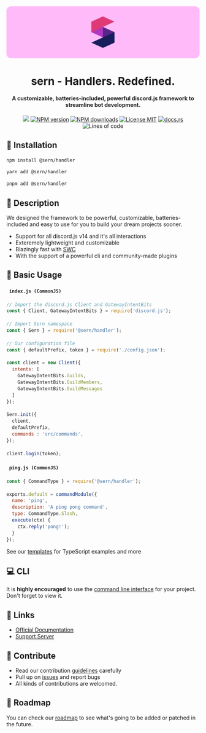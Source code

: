 <div align="center">
  <img src="https://raw.githubusercontent.com/sern-handler/.github/main/sern-rounded.png" width="900px">
</div>

<h1 align="center">sern - Handlers. Redefined.</h1>
<h4 align="center">A customizable, batteries-included, powerful discord.js framework to streamline bot development.</h4>

<div align="center" style="margin-top: 10px">
  <img src="https://img.shields.io/badge/open-source-brightgreen">
  <a href="https://www.npmjs.com/package/@sern/handler"><img src="https://img.shields.io/npm/v/@sern/handler?maxAge=3600" alt="NPM version" /></a>
  <a href="https://www.npmjs.com/package/@sern/handler"><img src="https://img.shields.io/npm/dt/@sern/handler?maxAge=3600" alt="NPM downloads" /></a>
  <a href="https://opensource.org/licenses/MIT"><img src="https://img.shields.io/badge/license-MIT-brightgreen" alt="License MIT"></a>
  <a href="https://sern-handler.js.org"><img alt="docs.rs" src="https://img.shields.io/docsrs/docs"></a>
  <img alt="Lines of code" src="https://img.shields.io/badge/total%20lines-2k-blue">
</div>


## 📜 Installation

```sh
npm install @sern/handler
```

```sh
yarn add @sern/handler
```

```sh
pnpm add @sern/handler
```

## 📕 Description

We designed the framework to be powerful, customizable, batteries-included and easy to use for you to build your dream projects sooner. 

* Support for all discord.js v14 and it's all interactions
* Exteremely lightweight and customizable
* Blazingly fast with [SWC](https://swc.rs/)
* With the support of a powerful cli and community-made plugins

## 👶 Basic Usage

#### ` index.js (CommonJS)`

```js
// Import the discord.js Client and GatewayIntentBits
const { Client, GatewayIntentBits } = require('discord.js');

// Import Sern namespace
const { Sern } = require('@sern/handler');

// Our configuration file
const { defaultPrefix, token } = require('./config.json');

const client = new Client({
  intents: [
    GatewayIntentBits.Guilds,
    GatewayIntentBits.GuildMembers,
    GatewayIntentBits.GuildMessages
  ]
});

Sern.init({
  client,   
  defaultPrefix,   
  commands : 'src/commands',
});

client.login(token);
```

#### ` ping.js (CommonJS)`

```js
const { CommandType } = require('@sern/handler');

exports.default = commandModule({
  name: 'ping',
  description: 'A ping pong command',
  type: CommandType.Slash,
  execute(ctx) {
    ctx.reply('pong!');
  }
});
```

See our [templates](https://github.com/sern-handler/templates) for TypeScript examples and more

## 💻 CLI

It is **highly encouraged** to use the [command line interface](https://github.com/sern-handler/cli) for your project. Don't forget to view it.

## 🔗 Links

- [Official Documentation](https://sern-handler.js.org)
- [Support Server](https://discord.com/invite/mmyCTnYtbF)

## 👋 Contribute

- Read our contribution [guidelines](https://github.com/sern-handler/handler) carefully
- Pull up on [issues](https://github.com/sern-handler/handler/issues) and report bugs
- All kinds of contributions are welcomed.

## 🚈 Roadmap

You can check our [roadmap](https://github.com/sern-handler/roadmap) to see what's going to be added or patched in the future.
